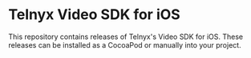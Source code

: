 # Telnyx Video SDK for iOS
This repository contains releases of Telnyx's Video SDK for iOS. These releases can be installed as a CocoaPod or manually into your project.
